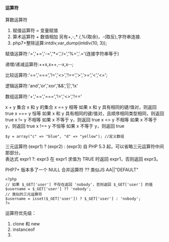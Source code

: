#### 运算符

算数运算符  
1.  赋值运算符 = 变量赋值  
2.  算术运算符 + 数值相加 另有+,-,* /,%(取余)，-(取反),字符串连接.  
3.  php7+整除运算:intdiv,var_dump(intdiv(10, 3));  

赋值运算符:'=','+=','-=','*=','/=','%=','.='(连接字符串等于)

递增/递减运算符:++x,x++,--x,x--;

比较运算符:'==','===','!=','<>','!==','>','>=','<','<=';

逻辑运算符:'and','or','xor','&&','||','!x'

数组运算符:'+','==','===','!=','<>','!=='  

x + y	集合	x 和 y 的集合
x == y	相等	如果 x 和 y 具有相同的键/值对，则返回 true
x === y	恒等	如果 x 和 y 具有相同的键/值对，且顺序相同类型相同，则返回 true
x != y	不相等	如果 x 不等于 y，则返回 true
x <> y	不相等	如果 x 不等于 y，则返回 true
x !== y	不恒等	如果 x 不等于 y，则返回 true

```
$y = array("c" => "blue", "d" => "yellow"); //定义数组
```

三元运算符:(expr1) ? (expr2) : (expr3) 
自 PHP 5.3 起，可以省略三元运算符中间那部分。  
表达式 expr1 ?: expr3 在 expr1 求值为 TRUE 时返回 expr1，否则返回 expr3。


 PHP7+ 版本多了一个 NULL 合并运算符 ?? 类似JS AA||"DEFAULT"
 ```
 <?php
// 如果 $_GET['user'] 不存在返回 'nobody'，否则返回 $_GET['user'] 的值
$username = $_GET['user'] ?? 'nobody';
// 类似的三元运算符
$username = isset($_GET['user']) ? $_GET['user'] : 'nobody';
?>
 
 ```
 

运算符优先级：
1.  clone 和 new
2.  instanceof
3.  
